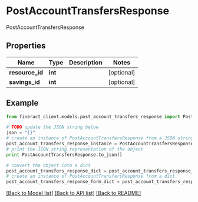 # PostAccountTransfersResponse

PostAccountTransfersResponse

## Properties

Name | Type | Description | Notes
------------ | ------------- | ------------- | -------------
**resource_id** | **int** |  | [optional] 
**savings_id** | **int** |  | [optional] 

## Example

```python
from fineract_client.models.post_account_transfers_response import PostAccountTransfersResponse

# TODO update the JSON string below
json = "{}"
# create an instance of PostAccountTransfersResponse from a JSON string
post_account_transfers_response_instance = PostAccountTransfersResponse.from_json(json)
# print the JSON string representation of the object
print PostAccountTransfersResponse.to_json()

# convert the object into a dict
post_account_transfers_response_dict = post_account_transfers_response_instance.to_dict()
# create an instance of PostAccountTransfersResponse from a dict
post_account_transfers_response_form_dict = post_account_transfers_response.from_dict(post_account_transfers_response_dict)
```
[[Back to Model list]](../README.md#documentation-for-models) [[Back to API list]](../README.md#documentation-for-api-endpoints) [[Back to README]](../README.md)


